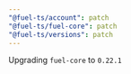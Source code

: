 ```yaml
---
"@fuel-ts/account": patch
"@fuel-ts/fuel-core": patch
"@fuel-ts/versions": patch
---
```


Upgrading `fuel-core` to `0.22.1`
